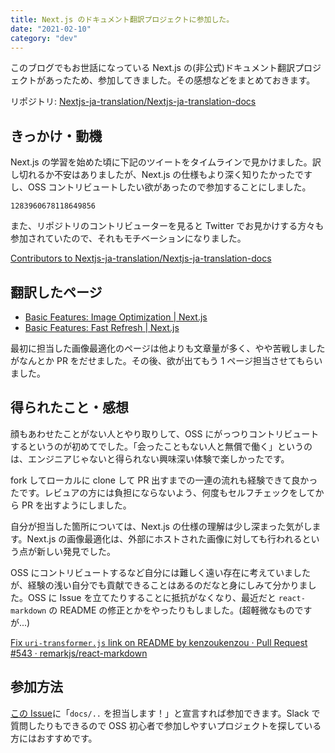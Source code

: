 ```yaml
---
title: Next.js のドキュメント翻訳プロジェクトに参加した。
date: "2021-02-10"
category: "dev"
---
```


このブログでもお世話になっている Next.js の(非公式)ドキュメント翻訳プロジェクトがあったため、参加してきました。その感想などをまとめておきます。

リポジトリ: [Nextjs-ja-translation/Nextjs-ja-translation-docs](https://github.com/Nextjs-ja-translation/Nextjs-ja-translation-docs)

## きっかけ・動機

Next.js の学習を始めた頃に下記のツイートをタイムラインで見かけました。訳し切れるか不安はありましたが、Next.js の仕様もより深く知りたかったですし、OSS コントリビュートしたい欲があったので参加することにしました。

```twitter
1283960678118649856
```

また、リポジトリのコントリビューターを見ると Twitter でお見かけする方々も参加されていたので、それもモチベーションになりました。

[Contributors to Nextjs-ja-translation/Nextjs-ja-translation-docs](https://github.com/Nextjs-ja-translation/Nextjs-ja-translation-docs/graphs/contributors)

## 翻訳したページ

- [Basic Features: Image Optimization | Next.js](https://nextjs.org/docs/basic-features/image-optimization)
- [Basic Features: Fast Refresh | Next.js](https://nextjs.org/docs/basic-features/fast-refresh)

最初に担当した画像最適化のページは他よりも文章量が多く、やや苦戦しましたがなんとか PR をだせました。その後、欲が出てもう 1 ページ担当させてもらいました。

## 得られたこと・感想

顔もあわせたことがない人とやり取りして、OSS にがっつりコントリビュートするというのが初めてでした。「会ったこともない人と無償で働く」というのは、エンジニアじゃないと得られない興味深い体験で楽しかったです。

fork してローカルに clone して PR 出すまでの一連の流れも経験できて良かったです。レビュアの方には負担にならないよう、何度もセルフチェックをしてから PR を出すようにしました。

自分が担当した箇所については、Next.js の仕様の理解は少し深まった気がします。Next.js の画像最適化は、外部にホストされた画像に対しても行われるという点が新しい発見でした。

OSS にコントリビュートするなど自分には難しく遠い存在に考えていましたが、経験の浅い自分でも貢献できることはあるのだなと身にしみて分かりました。OSS に Issue を立てたりすることに抵抗がなくなり、最近だと `react-markdown` の README の修正とかをやったりもしました。(超軽微なものですが...)

[Fix `uri-transformer.js` link on README by kenzoukenzou · Pull Request #543 · remarkjs/react-markdown](https://github.com/remarkjs/react-markdown/pull/543)

## 参加方法

[この Issue](https://github.com/Nextjs-ja-translation/Nextjs-ja-translation-docs/issues/3)に「`docs/..` を担当します！」と宣言すれば参加できます。Slack で質問したりもできるので OSS 初心者で参加しやすいプロジェクトを探している方にはおすすめです。
